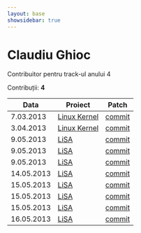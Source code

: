 ```yaml
---
layout: base
showsidebar: true
---
```


# Claudiu Ghioc

Contribuitor pentru track-ul anului 4

Contribuții: **4**

|Data |Proiect | Patch |
|-----|--------|-------|
| 7.03.2013|[Linux Kernel][kernel]|[commit](https://lkml.org/lkml/2013/3/7/230)|
| 3.04.2013|[Linux Kernel][kernel]|[commit](https://lkml.org/lkml/2013/4/2/1032)|
| 9.05.2013|[LiSA][LiSA]|[commit](https://github.com/lisa-project/lisa-user/commit/48f072e2ea35da4e42a524e1457aca693d4f8722)|
| 9.05.2013|[LiSA][LiSA]|[commit](https://github.com/lisa-project/lisa-user/commit/de3fa17ce12cb13a0d3c5c195bb536b9a152cc91)|
| 9.05.2013|[LiSA][LiSA]|[commit](https://github.com/lisa-project/lisa-user/commit/8db72b0091ad228c91bcd2a288ce54a33a1cb9e9)|
|14.05.2013|[LiSA][LiSA]|[commit](https://github.com/lisa-project/lisa-user/commit/1a7d89c1b45c0855cc0e6c6ba7227b8f31d257e1)|
|15.05.2013|[LiSA][LiSA]|[commit](https://github.com/lisa-project/lisa-user/commit/d8bf4d331f30a97161bf456025936bfb4c645160)|
|15.05.2013|[LiSA][LiSA]|[commit](https://github.com/lisa-project/lisa-user/commit/86d84984b1695da9733942717fdc2f685d86b766)|
|15.05.2013|[LiSA][LiSA]|[commit](https://github.com/lisa-project/lisa-user/commit/7896bb9527f4b1dd547b8c7806121f76bce2b49a)|
|16.05.2013|[LiSA][LiSA]|[commit](https://github.com/lisa-project/lisa-user/commit/2bb6c87d19ddb005999c048f4fae3ec3f02a4f82)|

[kernel]: http://www.kernel.org "Linux kernel"
[LiSA]: http://lisa.mindbit.ro "LiSA"

